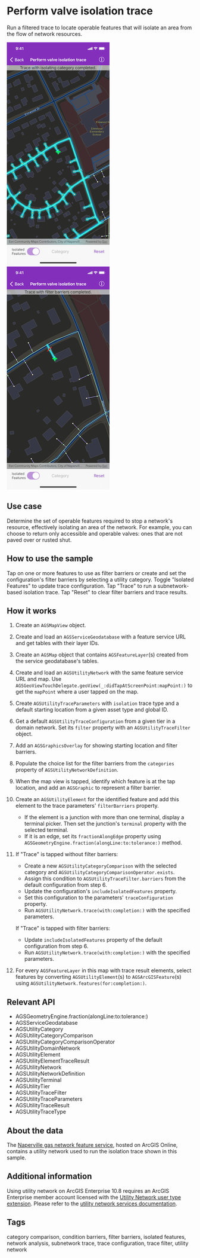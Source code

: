 # Perform valve isolation trace

Run a filtered trace to locate operable features that will isolate an area from the flow of network resources.

![Image of perform valve isolation trace with category comparison](perform-valve-isolation-trace-1.png)
![Image of perform valve isolation trace with filter barriers](perform-valve-isolation-trace-2.png)

## Use case

Determine the set of operable features required to stop a network's resource, effectively isolating an area of the network. For example, you can choose to return only accessible and operable valves: ones that are not paved over or rusted shut.

## How to use the sample

Tap on one or more features to use as filter barriers or create and set the configuration's filter barriers by selecting a utility category. Toggle "Isolated Features" to update trace configuration. Tap "Trace" to run a subnetwork-based isolation trace. Tap "Reset" to clear filter barriers and trace results.

## How it works

1. Create an `AGSMapView` object.
2. Create and load an `AGSServiceGeodatabase` with a feature service URL and get tables with their layer IDs.
3. Create an `AGSMap` object that contains `AGSFeatureLayer`(s) created from the service geodatabase's tables.
4. Create and load an `AGSUtilityNetwork` with the same feature service URL and map. Use `AGSGeoViewTouchDelegate.geoView(_:didTapAtScreenPoint:mapPoint:)` to get the `mapPoint` where a user tapped on the map.
5. Create `AGSUtilityTraceParameters` with `isolation` trace type and a default starting location from a given asset type and global ID.
6. Get a default `AGSUtilityTraceConfiguration` from a given tier in a domain network. Set its `filter` property with an `AGSUtilityTraceFilter` object.
7. Add an `AGSGraphicsOverlay` for showing starting location and filter barriers.
8. Populate the choice list for the filter barriers from the `categories` property of `AGSUtilityNetworkDefinition`.
9. When the map view is tapped, identify which feature is at the tap location, and add an `AGSGraphic` to represent a filter barrier.
10. Create an `AGSUtilityElement` for the identified feature and add this element to the trace parameters' `filterBarriers` property.
    * If the element is a junction with more than one terminal, display a terminal picker. Then set the junction's `terminal` property with the selected terminal.
    * If it is an edge, set its `fractionAlongEdge` property using `AGSGeometryEngine.fraction(alongLine:to:tolerance:)` method.  
11. If "Trace" is tapped without filter barriers:
    * Create a new `AGSUtilityCategoryComparison` with the selected category and `AGSUtilityCategoryComparisonOperator.exists`.
    * Assign this condition to `AGSUtilityTraceFilter.barriers` from the default configuration from step 6.
    * Update the configuration's `includeIsolatedFeatures` property.
    * Set this configuration to the parameters' `traceConfiguration` property.
    * Run `AGSUtilityNetwork.trace(with:completion:)` with the specified parameters.

    If "Trace" is tapped with filter barriers:
    * Update `includeIsolatedFeatures` property of the default configuration from step 6.
    * Run `AGSUtilityNetwork.trace(with:completion:)` with the specified parameters.
12. For every `AGSFeatureLayer` in this map with trace result elements, select features by converting `AGSUtilityElement`(s) to `AGSArcGISFeature`(s) using `AGSUtilityNetwork.features(for:completion:)`.

## Relevant API

* AGSGeometryEngine.fraction(alongLine:to:tolerance:)
* AGSServiceGeodatabase
* AGSUtilityCategory
* AGSUtilityCategoryComparison
* AGSUtilityCategoryComparisonOperator
* AGSUtilityDomainNetwork
* AGSUtilityElement
* AGSUtilityElementTraceResult
* AGSUtilityNetwork
* AGSUtilityNetworkDefinition
* AGSUtilityTerminal
* AGSUtilityTier
* AGSUtilityTraceFilter
* AGSUtilityTraceParameters
* AGSUtilityTraceResult
* AGSUtilityTraceType

## About the data

The [Naperville gas network feature service](https://sampleserver7.arcgisonline.com/server/rest/services/UtilityNetwork/NapervilleGas/FeatureServer), hosted on ArcGIS Online, contains a utility network used to run the isolation trace shown in this sample.

## Additional information

Using utility network on ArcGIS Enterprise 10.8 requires an ArcGIS Enterprise member account licensed with the [Utility Network user type extension](https://enterprise.arcgis.com/en/portal/latest/administer/windows/license-user-type-extensions.htm#ESRI_SECTION1_41D78AD9691B42E0A8C227C113C0C0BF). Please refer to the [utility network services documentation](https://enterprise.arcgis.com/en/server/latest/publish-services/windows/utility-network-services.htm).

## Tags

category comparison, condition barriers, filter barriers, isolated features, network analysis, subnetwork trace, trace configuration, trace filter, utility network

